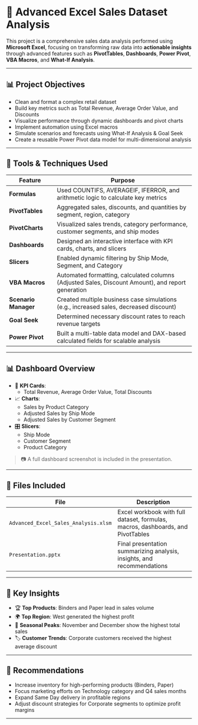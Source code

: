 # 🧮 Advanced Excel Sales Dataset Analysis

This project is a comprehensive sales data analysis performed using **Microsoft Excel**, focusing on transforming raw data into **actionable insights** through advanced features such as **PivotTables**, **Dashboards**, **Power Pivot**, **VBA Macros**, and **What-If Analysis**.

---

## 📊 Project Objectives

- Clean and format a complex retail dataset
- Build key metrics such as Total Revenue, Average Order Value, and Discounts
- Visualize performance through dynamic dashboards and pivot charts
- Implement automation using Excel macros
- Simulate scenarios and forecasts using What-If Analysis & Goal Seek
- Create a reusable Power Pivot data model for multi-dimensional analysis

---

## 🧰 Tools & Techniques Used

| Feature               | Purpose |
|-----------------------|---------|
| **Formulas**          | Used COUNTIFS, AVERAGEIF, IFERROR, and arithmetic logic to calculate key metrics |
| **PivotTables**       | Aggregated sales, discounts, and quantities by segment, region, category |
| **PivotCharts**       | Visualized sales trends, category performance, customer segments, and ship modes |
| **Dashboards**        | Designed an interactive interface with KPI cards, charts, and slicers |
| **Slicers**           | Enabled dynamic filtering by Ship Mode, Segment, and Category |
| **VBA Macros**        | Automated formatting, calculated columns (Adjusted Sales, Discount Amount), and report generation |
| **Scenario Manager**  | Created multiple business case simulations (e.g., increased sales, decreased discount) |
| **Goal Seek**         | Determined necessary discount rates to reach revenue targets |
| **Power Pivot**       | Built a multi-table data model and DAX-based calculated fields for scalable analysis |

---

## 📊 Dashboard Overview

- 📌 **KPI Cards**:
  - Total Revenue, Average Order Value, Total Discounts
- 📈 **Charts**:
  - Sales by Product Category
  - Adjusted Sales by Ship Mode
  - Adjusted Sales by Customer Segment
- 🎛️ **Slicers**:
  - Ship Mode
  - Customer Segment
  - Product Category

> 📷 A full dashboard screenshot is included in the presentation.

---

## 📂 Files Included

| File | Description |
|------|-------------|
| `Advanced_Excel_Sales_Analysis.xlsm` | Excel workbook with full dataset, formulas, macros, dashboards, and PivotTables |
| `Presentation.pptx`   | Final presentation summarizing analysis, insights, and recommendations |

---

## 📌 Key Insights

- 🏆 **Top Products**: Binders and Paper lead in sales volume
- 🌍 **Top Region**: West generated the highest profit
- 📅 **Seasonal Peaks**: November and December show the highest total sales
- 🏷️ **Customer Trends**: Corporate customers received the highest average discount

---

## 🧠 Recommendations

- Increase inventory for high-performing products (Binders, Paper)
- Focus marketing efforts on Technology category and Q4 sales months
- Expand Same Day delivery in profitable regions
- Adjust discount strategies for Corporate segments to optimize profit margins

---

